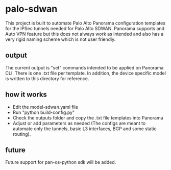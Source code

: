 # palo-sdwan
This project is built to automate Palo Alto Panorama configuration templates for the IPSec tunnels needed for Palo Alto SDWAN. Panorama supports and Auto VPN feature but this does not always work as intended and also has a very rigid naming scheme which is not user friendly.

## output

The current output is "set" commands intended to be applied on Panorama CLI. There is one .txt file per template. In addition, the device specific model is written to this directory for reference.

## how it works

- Edit the model-sdwan.yaml file
- Run "python build-config.py"
- Check the outputs folder and copy the .txt file templates into Panorama
- Adjust or add parameters as needed (The configs are meant to automate only the tunnels, basic L3 interfaces, BGP and some static routing).

## future

Future support for pan-os-python sdk will be added.



